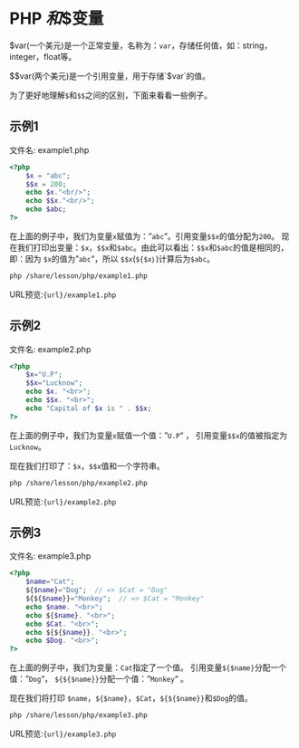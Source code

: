 # PHP $和$$变量

$var(一个美元)是一个正常变量，名称为：`var`，存储任何值，如：string，integer，float等。

$$var(两个美元)是一个引用变量，用于存储`$var`的值。

为了更好地理解`$`和`$$`之间的区别，下面来看看一些例子。

## 示例1

文件名: example1.php

```php
<?php  
    $x = "abc";  
    $$x = 200;  
    echo $x."<br/>";  
    echo $$x."<br/>";  
    echo $abc;  
?>
```

在上面的例子中，我们为变量`x`赋值为：”`abc`“。引用变量`$$x`的值分配为`200`。
现在我们打印出变量：`$x`，`$$x`和`$abc`。由此可以看出：`$$x`和`$abc`的值是相同的，即：因为 `$x`的值为”`abc`“，所以 `$$x`(`${$x｝`)计算后为`$abc`。

```bash
php /share/lesson/php/example1.php
```

URL预览:`{url}/example1.php`

## 示例2

文件名: example2.php

```php
<?php  
    $x="U.P";  
    $$x="Lucknow";  
    echo $x. "<br>";  
    echo $$x. "<br>";  
    echo "Capital of $x is " . $$x;  
?>
```

在上面的例子中，我们为变量`x`赋值一个值：”`U.P`“ ， 引用变量`$$x`的值被指定为`Lucknow`。

现在我们打印了：`$x`，`$$x`值和一个字符串。

```bash
php /share/lesson/php/example2.php
```

URL预览:`{url}/example2.php`

## 示例3

文件名: example3.php

```php
<?php  
    $name="Cat";  
    ${$name}="Dog";  // => $Cat = "Dog"
    ${${$name}}="Monkey";  // => $Cat = "Monkey"
    echo $name. "<br>";  
    echo ${$name}. "<br>";  
    echo $Cat. "<br>";  
    echo ${${$name}}. "<br>";  
    echo $Dog. "<br>";  
?>
```

在上面的例子中，我们为变量：`Cat`指定了一个值。 引用变量`${$name}`分配一个值：”`Dog`“， `${${$name}}`分配一个值：”`Monkey`“ 。

现在我们将打印 `$name`，`${$name}`，`$Cat`，`${${$name}}`和`$Dog`的值。

```bash
php /share/lesson/php/example3.php
```

URL预览:`{url}/example3.php`